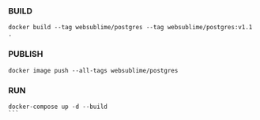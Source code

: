 ### BUILD

````
docker build --tag websublime/postgres --tag websublime/postgres:v1.1 .
````
### PUBLISH

````
docker image push --all-tags websublime/postgres
````

### RUN

````
docker-compose up -d --build
```
